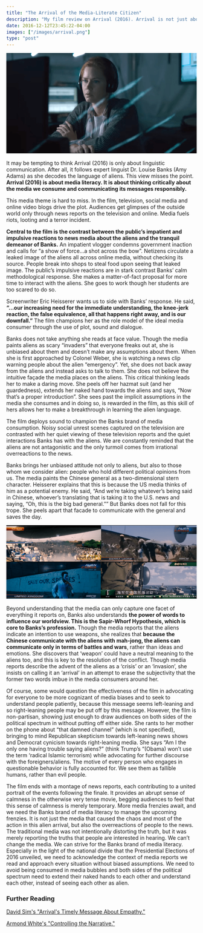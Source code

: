 ```yaml
---
title: "The Arrival of the Media-Literate Citizen"
description: "My film review on Arrival (2016). Arrival is not just about linguistic communication; instead, it is about thinking critically about the media we consume and communicating its messages responsibly."
date: 2016-12-12T23:45:22-04:00
images: ["/images/arrival.png"]
type: "post"
---
```


![Arrival Cover Photo](/images/arrival.png "Arrival (2016) stars expert linguist Louise Banks (Amy Adams) as she struggles to decode the language of aliens which have mysteriously arrived on Earth")

It may be tempting to think Arrival (2016) is only about linguistic communication. After all, it follows expert linguist Dr. Louise Banks (Amy Adams) as she decodes the language of aliens. This view misses the point. **Arrival (2016) is about media literacy. It is about thinking critically about the media we consume and communicating its messages responsibly.**

This media theme is hard to miss. In the film, television, social media and online video blogs drive the plot. Audiences get glimpses of the outside world only through news reports on the television and online. Media fuels riots, looting and a terror incident.

**Central to the film is the contrast between the public’s impatient and impulsive reactions to news media about the aliens and the tranquil demeanor of Banks.** An impatient vlogger condemns government inaction and calls for “a show of force…a shot across the bow”. Netizens circulate a leaked image of the aliens all across online media, without checking its source. People break into shops to steal food upon seeing that leaked image. The public’s impulsive reactions are in stark contrast Banks’ calm methodological response. She makes a matter-of-fact proposal for more time to interact with the aliens. She goes to work though her students are too scared to do so.

Screenwriter Eric Heisserer wants us to side with Banks’ response. He said, **“…our increasing need for the immediate understanding, the knee-jerk reaction, the false equivalence, all that happens right away, and is our downfall.”** The film champions her as the role model of the ideal media consumer through the use of plot, sound and dialogue.

Banks does not take anything she reads at face value. Though the media paints aliens as scary “invaders” that everyone freaks out at, she is unbiased about them and doesn’t make any assumptions about them. When she is first approached by Colonel Weber, she is watching a news clip warning people about the alien “emergency”. Yet, she does not back away from the aliens and instead asks to talk to them. She does not believe the intuitive façade the media places on the aliens. This critical thinking leads her to make a daring move. She peels off her hazmat suit (and her guardedness), extends her naked hand towards the aliens and says, “Now that’s a proper introduction”. She sees past the implicit assumptions in the media she consumes and in doing so, is rewarded in the film, as this skill of hers allows her to make a breakthrough in learning the alien language.

The film deploys sound to champion the Banks brand of media consumption. Noisy social unrest scenes captured on the television are contrasted with her quiet viewing of these television reports and the quiet interactions Banks has with the aliens. We are constantly reminded that the aliens are not antagonistic and the only turmoil comes from irrational overreactions to the news.

Banks brings her unbiased attitude not only to aliens, but also to those whom we consider alien: people who hold different political opinions from us. The media paints the Chinese general as a two-dimensional stern character. Heisserer explains that this is because the US media thinks of him as a potential enemy. He said, “And we’re taking whatever’s being said in Chinese, whoever’s translating that is taking it to the U.S. news and saying, “Oh, this is the big bad general.”” But Banks does not fall for this trope. She peels apart that facade to communicate with the general and saves the day.

![Arrival Cover Photo](/images/arrival_newsclips.png "A sampling of four news-clips produced about the outside-world in response to the arrival of the aliens. The word ‘crisis’ was used to describe the arrival.")

Beyond understanding that the media can only capture one facet of everything it reports on, Banks also understands **the power of words to influence our worldview. This is the Sapir-Whorf Hypothesis, which is core to Banks’s profession.** Though the media reports that the aliens indicate an intention to use weapons, she realizes that **because the Chinese communicate with the aliens with mah-jong, the aliens can communicate only in terms of battles and wars**, rather than ideas and emotions. She discovers that ‘weapon’ could have a neutral meaning to the aliens too, and this is key to the resolution of the conflict. Though media reports describe the advent of the aliens as a ‘crisis’ or an ‘invasion’, she insists on calling it an ‘arrival’ in an attempt to erase the subjectivity that the former two words imbue in the media consumers around her.

Of course, some would question the effectiveness of the film in advocating for everyone to be more cognizant of media biases and to seek to understand people patiently, because this message seems left-leaning and so right-leaning people may be put off by this message. However, the film is non-partisan, showing just enough to draw audiences on both sides of the political spectrum in without putting off either side. She rants to her mother on the phone about “that damned channel” (which is not specified), bringing to mind Republican skepticism towards left-leaning news shows and Democrat cynicism towards right-leaning media. She says “Am I the only one having trouble saying aliens?” (think Trump’s “(Obama) won’t use the term ‘radical Islamic terrorism) while advocating for further discourse with the foreigners/aliens. The motive of every person who engages in questionable behavior is fully accounted for. We see them as fallible humans, rather than evil people.

The film ends with a montage of news reports, each contributing to a united portrait of the events following the finale. It provides an abrupt sense of calmness in the otherwise very tense movie, begging audiences to feel that this sense of calmness is merely temporary. More media frenzies await, and we need the Banks brand of media literacy to manage the upcoming frenzies. It is not just the media that caused the chaos and most of the action in this alien arrival, but also the overreactions of people to the news. The traditional media was not intentionally distorting the truth, but it was merely reporting the truths that people are interested in hearing. We can’t change the media. We can strive for the Banks brand of media literacy. Especially in the light of the national divide that the Presidential Elections of 2016 unveiled, we need to acknowledge the context of media reports we read and approach every situation without biased assumptions. We need to avoid being consumed in media bubbles and both sides of the political spectrum need to extend their naked hands to each other and understand each other, instead of seeing each other as alien.

### Further Reading

[David Sim's "Arrival's Timely Message About Empathy."](https://www.theatlantic.com/entertainment/archive/2016/11/lost-in-translation-what-arrival-says-about-empathy/507809/)

[Armond White's "Controlling the Narrative."](https://www.nationalreview.com/2016/11/arrival-movie-emotionally-engaging-look-media-manipulation/)
